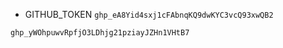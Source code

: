 - GITHUB_TOKEN
`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`


`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`